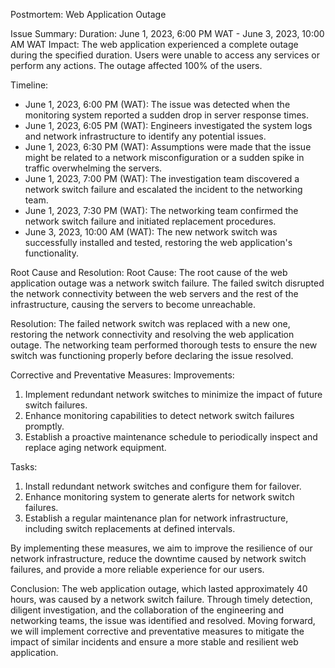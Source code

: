 Postmortem: Web Application Outage

Issue Summary:
Duration: June 1, 2023, 6:00 PM WAT - June 3, 2023, 10:00 AM WAT
Impact: The web application experienced a complete outage during the specified duration. Users were unable to access any services or perform any actions. The outage affected 100% of the users.

Timeline:
- June 1, 2023, 6:00 PM (WAT): The issue was detected when the monitoring system reported a sudden drop in server response times.
- June 1, 2023, 6:05 PM (WAT): Engineers investigated the system logs and network infrastructure to identify any potential issues.
- June 1, 2023, 6:30 PM (WAT): Assumptions were made that the issue might be related to a network misconfiguration or a sudden spike in traffic overwhelming the servers.
- June 1, 2023, 7:00 PM (WAT): The investigation team discovered a network switch failure and escalated the incident to the networking team.
- June 1, 2023, 7:30 PM (WAT): The networking team confirmed the network switch failure and initiated replacement procedures.
- June 3, 2023, 10:00 AM (WAT): The new network switch was successfully installed and tested, restoring the web application's functionality.

Root Cause and Resolution:
Root Cause: The root cause of the web application outage was a network switch failure. The failed switch disrupted the network connectivity between the web servers and the rest of the infrastructure, causing the servers to become unreachable.

Resolution: The failed network switch was replaced with a new one, restoring the network connectivity and resolving the web application outage. The networking team performed thorough tests to ensure the new switch was functioning properly before declaring the issue resolved.

Corrective and Preventative Measures:
Improvements:
1. Implement redundant network switches to minimize the impact of future switch failures.
2. Enhance monitoring capabilities to detect network switch failures promptly.
3. Establish a proactive maintenance schedule to periodically inspect and replace aging network equipment.

Tasks:
1. Install redundant network switches and configure them for failover.
2. Enhance monitoring system to generate alerts for network switch failures.
3. Establish a regular maintenance plan for network infrastructure, including switch replacements at defined intervals.

By implementing these measures, we aim to improve the resilience of our network infrastructure, reduce the downtime caused by network switch failures, and provide a more reliable experience for our users.

Conclusion:
The web application outage, which lasted approximately 40 hours, was caused by a network switch failure. Through timely detection, diligent investigation, and the collaboration of the engineering and networking teams, the issue was identified and resolved. Moving forward, we will implement corrective and preventative measures to mitigate the impact of similar incidents and ensure a more stable and resilient web application.
